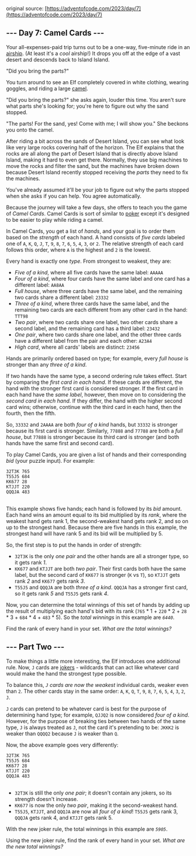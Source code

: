 original source: [https://adventofcode.com/2023/day/7](https://adventofcode.com/2023/day/7)
## --- Day 7: Camel Cards ---
Your all-expenses-paid trip turns out to be a one-way, five-minute ride in an [airship](https://en.wikipedia.org/wiki/Airship). (At least it's a <em>cool</em> airship!) It drops you off at the edge of a vast desert and descends back to Island Island.

"Did you bring the parts?"

You turn around to see an Elf completely covered in white clothing, wearing goggles, and riding a large [camel](https://en.wikipedia.org/wiki/Dromedary).

"Did you bring the parts?" she asks again, louder this time. You aren't sure what parts she's looking for; you're here to figure out why the sand stopped.

"The parts! For the sand, yes! Come with me; I will show you." She beckons you onto the camel.

After riding a bit across the sands of Desert Island, you can see what look like very large rocks covering half of the horizon. The Elf explains that the rocks are all along the part of Desert Island that is directly above Island Island, making it hard to even get there. Normally, they use big machines to move the rocks and filter the sand, but the machines have broken down because Desert Island recently stopped receiving the <em>parts</em> they need to fix the machines.

You've already assumed it'll be your job to figure out why the parts stopped when she asks if you can help. You agree automatically.

Because the journey will take a few days, she offers to teach you the game of <em>Camel Cards</em>. Camel Cards is sort of similar to [poker](https://en.wikipedia.org/wiki/List_of_poker_hands) except it's designed to be easier to play while riding a camel.

In Camel Cards, you get a list of <em>hands</em>, and your goal is to order them based on the <em>strength</em> of each hand. A hand consists of <em>five cards</em> labeled one of <code>A</code>, <code>K</code>, <code>Q</code>, <code>J</code>, <code>T</code>, <code>9</code>, <code>8</code>, <code>7</code>, <code>6</code>, <code>5</code>, <code>4</code>, <code>3</code>, or <code>2</code>. The relative strength of each card follows this order, where <code>A</code> is the highest and <code>2</code> is the lowest.

Every hand is exactly one <em>type</em>. From strongest to weakest, they are:


 - <em>Five of a kind</em>, where all five cards have the same label: <code>AAAAA</code>
 - <em>Four of a kind</em>, where four cards have the same label and one card has a different label: <code>AA8AA</code>
 - <em>Full house</em>, where three cards have the same label, and the remaining two cards share a different label: <code>23332</code>
 - <em>Three of a kind</em>, where three cards have the same label, and the remaining two cards are each different from any other card in the hand: <code>TTT98</code>
 - <em>Two pair</em>, where two cards share one label, two other cards share a second label, and the remaining card has a third label: <code>23432</code>
 - <em>One pair</em>, where two cards share one label, and the other three cards have a different label from the pair and each other: <code>A23A4</code>
 - <em>High card</em>, where all cards' labels are distinct: <code>23456</code>

Hands are primarily ordered based on type; for example, every <em>full house</em> is stronger than any <em>three of a kind</em>.

If two hands have the same type, a second ordering rule takes effect. Start by comparing the <em>first card in each hand</em>. If these cards are different, the hand with the stronger first card is considered stronger. If the first card in each hand have the <em>same label</em>, however, then move on to considering the <em>second card in each hand</em>. If they differ, the hand with the higher second card wins; otherwise, continue with the third card in each hand, then the fourth, then the fifth.

So, <code>33332</code> and <code>2AAAA</code> are both <em>four of a kind</em> hands, but <code>33332</code> is stronger because its first card is stronger. Similarly, <code>77888</code> and <code>77788</code> are both a <em>full house</em>, but <code>77888</code> is stronger because its third card is stronger (and both hands have the same first and second card).

To play Camel Cards, you are given a list of hands and their corresponding <em>bid</em> (your puzzle input). For example:

<pre>
<code>32T3K 765
T55J5 684
KK677 28
KTJJT 220
QQQJA 483
</code>
</pre>

This example shows five hands; each hand is followed by its <em>bid</em> amount. Each hand wins an amount equal to its bid multiplied by its <em>rank</em>, where the weakest hand gets rank 1, the second-weakest hand gets rank 2, and so on up to the strongest hand. Because there are five hands in this example, the strongest hand will have rank 5 and its bid will be multiplied by 5.

So, the first step is to put the hands in order of strength:


 - <code>32T3K</code> is the only <em>one pair</em> and the other hands are all a stronger type, so it gets rank <em>1</em>.
 - <code>KK677</code> and <code>KTJJT</code> are both <em>two pair</em>. Their first cards both have the same label, but the second card of <code>KK677</code> is stronger (<code>K</code> vs <code>T</code>), so <code>KTJJT</code> gets rank <em>2</em> and <code>KK677</code> gets rank <em>3</em>.
 - <code>T55J5</code> and <code>QQQJA</code> are both <em>three of a kind</em>. <code>QQQJA</code> has a stronger first card, so it gets rank <em>5</em> and <code>T55J5</code> gets rank <em>4</em>.

Now, you can determine the total winnings of this set of hands by adding up the result of multiplying each hand's bid with its rank (<code>765</code> * 1 + <code>220</code> * 2 + <code>28</code> * 3 + <code>684</code> * 4 + <code>483</code> * 5). So the <em>total winnings</em> in this example are <code><em>6440</em></code>.

Find the rank of every hand in your set. <em>What are the total winnings?</em>


## --- Part Two ---
To make things a little more interesting, the Elf introduces one additional rule. Now, <code>J</code> cards are [jokers](https://en.wikipedia.org/wiki/Joker_(playing_card)) - wildcards that can act like whatever card would make the hand the strongest type possible.

To balance this, <em><code>J</code> cards are now the weakest</em> individual cards, weaker even than <code>2</code>. The other cards stay in the same order: <code>A</code>, <code>K</code>, <code>Q</code>, <code>T</code>, <code>9</code>, <code>8</code>, <code>7</code>, <code>6</code>, <code>5</code>, <code>4</code>, <code>3</code>, <code>2</code>, <code>J</code>.

<code>J</code> cards can pretend to be whatever card is best for the purpose of determining hand type; for example, <code>QJJQ2</code> is now considered <em>four of a kind</em>. However, for the purpose of breaking ties between two hands of the same type, <code>J</code> is always treated as <code>J</code>, not the card it's pretending to be: <code>JKKK2</code> is weaker than <code>QQQQ2</code> because <code>J</code> is weaker than <code>Q</code>.

Now, the above example goes very differently:

<pre>
<code>32T3K 765
T55J5 684
KK677 28
KTJJT 220
QQQJA 483
</code>
</pre>


 - <code>32T3K</code> is still the only <em>one pair</em>; it doesn't contain any jokers, so its strength doesn't increase.
 - <code>KK677</code> is now the only <em>two pair</em>, making it the second-weakest hand.
 - <code>T55J5</code>, <code>KTJJT</code>, and <code>QQQJA</code> are now all <em>four of a kind</em>! <code>T55J5</code> gets rank 3, <code>QQQJA</code> gets rank 4, and <code>KTJJT</code> gets rank 5.

With the new joker rule, the total winnings in this example are <code><em>5905</em></code>.

Using the new joker rule, find the rank of every hand in your set. <em>What are the new total winnings?</em>